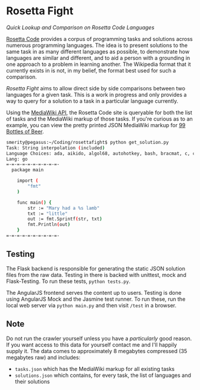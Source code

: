 Rosetta Fight
=============
*Quick Lookup and Comparison on Rosetta Code Languages*

[Rosetta Code](http://rosettacode.org/) provides a corpus of programming tasks and solutions across numerous programming languages.
The idea is to present solutions to the same task in as many different languages as possible, to demonstrate how languages are similar and different, and to aid a person with a grounding in one approach to a problem in learning another.
The Wikipedia format that it currently exists in is not, in my belief, the format best used for such a comparison.

*Rosetta Fight* aims to allow direct side by side comparisons between two languages for a given task.
This is a work in progress and only provides a way to query for a solution to a task in a particular language currently.

Using the [MediaWiki API](http://www.mediawiki.org/wiki/API:Main_page), the Rosetta Code site is queryable for both the list of tasks and the MediaWiki markup of those tasks.
If you're curious as to an example, you can view the pretty printed JSON MediaWiki markup for [99 Bottles of Beer](http://rosettacode.org/mw/api.php?format=jsonfm&action=query&titles=99_Bottles_of_Beer&prop=revisions&rvprop=content).

```bash
smerity@pegasus:~/Coding/rosettafight$ python get_solution.py
Task: String interpolation (included)
Language Choices: ada, aikido, algol68, autohotkey, bash, bracmat, c, coffeescript, cpp, csh, csharp, d, delphi, dos, e, euphoria, factor, fantom, fortran, fsharp, go, groovy, haskell, hicest, icon, j, java, javascript, lisp, lua, mathematica, maxima, nemerle, netrexx, ocaml, oz, parigp, perl, perl6, php, picolisp, prolog, purebasic, python, racket, rebol, rexx, ruby, runbasic, scala, seed7, sh, snobol, tcl, tuscript, ursala
Lang: go
=-=-=-=-=-=-=-=-=-=-
  package main

	import (
	    "fmt"
	)

	func main() {
	    str := "Mary had a %s lamb"
	    txt := "little"
	    out := fmt.Sprintf(str, txt)
	    fmt.Println(out)
	}
=-=-=-=-=-=-=-=-=-=-
```

Testing
-------

The Flask backend is responsible for generating the static JSON solution files from the raw data.
Testing in there is backed with unittest, mock and Flask-Testing.
To run these tests, `python tests.py`.

The AngularJS frontend serves the content up to users.
Testing is done using AngularJS Mock and the Jasmine test runner.
To run these, run the local web server via `python main.py` and then visit `/test` in a browser.

Note
----

Do not run the crawler yourself unless you have a *particularly* good reason.
If you want access to this data for yourself contact me and I'll happily supply it.
The data comes to approximately 8 megabytes compressed (35 megabytes raw) and includes:

+ `tasks.json` which has the MediaWiki markup for all existing tasks
+ `solutions.json` which contains, for every task, the list of languages and their solutions
